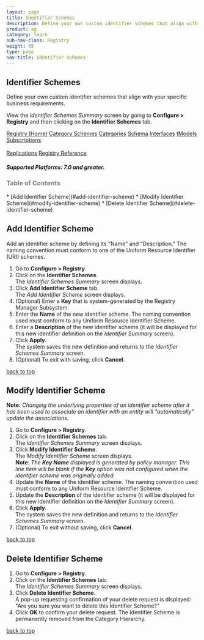 ```yaml
---
layout: page
title: Identifier Schemes
description: Define your own custom identifier schemes that align with your specific business requirements.
product: ag
category: learn
sub-nav-class: Registry
weight: 05
type: page
nav-title: Identifier Schemes
---
```



## Identifier Schemes
Define your own custom identifier schemes that align with your specific business requirements.

View the *Identifier Schemes Summary* screen by going to **Configure > Registry** and then clicking on the **Identifier Schemes** tab.

<a href="registry_toc.html" class="button secondary">Registry (Home)</a> <a href="category_schemes.html" class="button secondary">Category Schemes</a> <a href="categories.html" class="button secondary">Categories</a> <a href="schema.html" class="button secondary">Schema</a> <a href="interfaces.html" class="button secondary">Interfaces</a> <a href="tmodels.html" class="button secondary">tModels</a> <a href="subscriptions.html" class="button secondary">Subscriptions</a> <br><br> <a href="replications.html" class="button secondary">Replications</a> <a href="registry_reference.html" class="button secondary">Registry Reference</a>
<h5 class="stamp">Supported Platforms: 7.0 and greater.</h5>


<h3 style="color: gray;">Table of Contents</h3>
<div id="toc-marker"></div>
* [Add Identifier Scheme](#add-identifier-scheme)
* [Modify Identifier Scheme](#modify-identifier-scheme)
* [Delete Identifier Scheme](#delete-identifier-scheme)


## Add Identifier Scheme

Add an identifier scheme by defining its "Name" and "Description." The naming convention must conform to one of the Uniform Resource Identifier (URI) schemes.

1. Go to **Configure > Registry**.
2. Click on the **Identifier Schemes**.  
The *Identifier Schemes Summary* screen displays.
3. Click **Add Identifier Scheme** tab.  
The *Add Identifier Scheme* screen displays.
4. (Optional) Enter a **Key** that is system-generated by the Registry Manager Subsystem.
5. Enter the **Name** of the new identifier scheme. The naming convention used must conform to any Uniform Resource Identifier Scheme.
6. Enter a **Description** of the new identifier scheme (it will be displayed for this new identifier definition on the *Identifier Summary* screen).
7. Click **Apply**.  
The system saves the new definition and returns to the *Identifier Schemes Summary* screen.
8. (Optional) To exit with saving, click **Cancel**. 

<a href="#top">back to top</a> 


## Modify Identifier Scheme

**Note:** *Changing the underlying properties of an identifier scheme after it has been used to associate an identifier with an entity will "automatically" update the associations.*

1. Go to **Configure > Registry**.
2. Click on the **Identifier Schemes** tab.  
The *Identifier Schemes Summary* screen displays.
3. Click **Modify Identifier Scheme**.  
The *Modify Identifier Scheme* screen displays.  
**Note**: *The* ***Key Name*** *displayed is generated by policy manager.  This line item will be blank if the* ***Key*** *option was not configured when the identifier scheme was originally added.*
4. Update the **Name** of the identifier scheme. The naming convention used must conform to any Uniform Resource Identifier Scheme.
5. Update the **Description** of the identifier scheme (it will be displayed for this new identifier definition on the *Identifier Summary* screen).
6. Click **Apply**.  
The system saves the new definition and returns to the *Identifier Schemes Summary* screen.
7. (Optional) To exit without saving, click **Cancel**. 


<a href="#top">back to top</a> 



## Delete Identifier Scheme

1. Go to **Configure > Registry**.
2. Click on the **Identifier Schemes** tab.  
The *Identifier Schemes Summary* screen displays.
3. Click **Delete Identifier Scheme**.  
A pop-up requesting confirmation of your delete request is displayed: "Are you sure you want to delete this Identifier Scheme?"
5. Click **OK** to confirm your delete request.
The Identifier Scheme is permanently removed from the Category Hierarchy.

<a href="#top">back to top</a> 